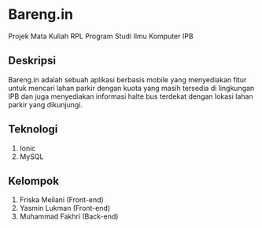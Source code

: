 # Bareng.in
Projek Mata Kuliah RPL Program Studi Ilmu Komputer IPB

## Deskripsi
Bareng.in adalah sebuah aplikasi berbasis mobile yang menyediakan fitur untuk mencari lahan parkir dengan kuota yang masih tersedia di lingkungan IPB dan juga menyediakan informasi halte bus terdekat dengan lokasi lahan parkir yang dikunjungi.

## Teknologi
1. Ionic
2. MySQL

## Kelompok
1. Friska Meilani  (Front-end)
2. Yasmin Lukman   (Front-end)
3. Muhammad Fakhri (Back-end)
